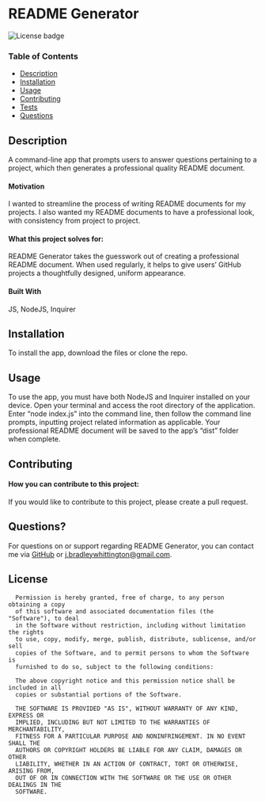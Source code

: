 # README Generator
  ![License badge](https://img.shields.io/badge/license-MIT-blue)

  ### Table of Contents
  - [Description](https://github.com/jbradley84/readme-generator/tree/main/dist#description)
  - [Installation](https://github.com/jbradley84/readme-generator/tree/main/dist#installation)
  - [Usage](https://github.com/jbradley84/readme-generator/tree/main/dist#usage)
  - [Contributing](https://github.com/jbradley84/readme-generator/tree/main/dist#contributing)
  - [Tests](https://github.com/jbradley84/readme-generator/tree/main/dist#tests)
  - [Questions](https://github.com/jbradley84/readme-generator/tree/main/dist#questions)

  ## Description

  A command-line app that prompts users to answer questions pertaining to a project, which then generates a professional quality README document.
  
   #### Motivation

   I wanted to streamline the process of writing README documents for my projects. I also wanted my README documents to have a professional look, with consistency from project to project.
   
  
   #### What this project solves for:

   README Generator takes the guesswork out of creating a professional README document. When used regularly, it helps to give users’ GitHub projects a thoughtfully designed, uniform appearance. 
   
  

  #### Built With

  JS, NodeJS, Inquirer

  ## Installation

  To install the app, download the files or clone the repo.

  ## Usage

  To use the app, you must have both NodeJS and Inquirer installed on your device. Open your terminal and access the root directory of the application. Enter “node index.js” into the command line, then follow the command line prompts, inputting project related information as applicable. Your professional README document will be saved to the app’s “dist” folder when complete.

  ## Contributing

  
  #### How you can contribute to this project:

  If you would like to contribute to this project, please create a pull request.

  ## Questions?

  For questions on or support regarding README Generator, you can contact me via [GitHub](https://github.com/jbradley84) or j.bradleywhittington@gmail.com.

  ## License 

  
      Permission is hereby granted, free of charge, to any person obtaining a copy
      of this software and associated documentation files (the "Software"), to deal
      in the Software without restriction, including without limitation the rights
      to use, copy, modify, merge, publish, distribute, sublicense, and/or sell
      copies of the Software, and to permit persons to whom the Software is
      furnished to do so, subject to the following conditions:

      The above copyright notice and this permission notice shall be included in all
      copies or substantial portions of the Software.

      THE SOFTWARE IS PROVIDED "AS IS", WITHOUT WARRANTY OF ANY KIND, EXPRESS OR
      IMPLIED, INCLUDING BUT NOT LIMITED TO THE WARRANTIES OF MERCHANTABILITY,
      FITNESS FOR A PARTICULAR PURPOSE AND NONINFRINGEMENT. IN NO EVENT SHALL THE
      AUTHORS OR COPYRIGHT HOLDERS BE LIABLE FOR ANY CLAIM, DAMAGES OR OTHER
      LIABILITY, WHETHER IN AN ACTION OF CONTRACT, TORT OR OTHERWISE, ARISING FROM,
      OUT OF OR IN CONNECTION WITH THE SOFTWARE OR THE USE OR OTHER DEALINGS IN THE
      SOFTWARE.
